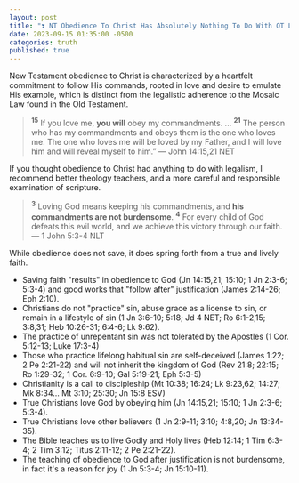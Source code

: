 ```yaml
---
layout: post
title: "❣️ NT Obedience To Christ Has Absolutely Nothing To Do With OT Legalistic, Ritualistic, And Rule Based Adherence To Mosaic Law"
date: 2023-09-15 01:35:00 -0500
categories: truth
published: true
---
```


New Testament obedience to Christ is characterized by a heartfelt commitment to follow His commands, rooted in love and desire to emulate His example, which is distinct from the legalistic adherence to the Mosaic Law found in the Old Testament.

> <sup style="font-weight:bold;">15</sup> If you love me, **you will** obey my commandments. ... <sup style="font-weight:bold;">21</sup> The person who has my commandments and obeys them is the one who loves me. The one who loves me will be loved by my Father, and I will love him and will reveal myself to him.” &mdash; John 14:15,21 NET

If you thought obedience to Christ had anything to do with legalism, I recommend better theology teachers, and a more careful and responsible examination of scripture.

<!-- > <sub style="font-weight:bold;">3</sup> For this is the love of God: that we keep his commandments. And **his commandments do not weigh us down**, <sub style="font-weight:bold;">4</sup> because everyone who has been fathered by God conquers the world. &mdash; 1 John 5:3-4 NET -->

> <sup style="font-weight:bold;">3</sup> Loving God means keeping his commandments, and **his commandments are not burdensome**. <sup style="font-weight:bold;">4</sup> For every child of God defeats this evil world, and we achieve this victory through our faith. &mdash; 1 John 5:3-4 NLT

While obedience does not save, it does spring forth from a true and lively faith.

- Saving faith "results" in obedience to God (Jn 14:15,21; 15:10; 1 Jn 2:3-6; 5:3-4) and good works that "follow after" justification (James 2:14-26; Eph 2:10).
- Christians do not "practice" sin, abuse grace as a license to sin, or remain in a lifestyle of sin (1 Jn 3:6-10; 5:18; Jd 4 NET; Ro 6:1-2,15; 3:8,31; Heb 10:26-31; 6:4-6; Lk 9:62).
- The practice of unrepentant sin was not tolerated by the Apostles (1 Cor. 5:12-13; Luke 17:3-4)
- Those who practice lifelong habitual sin are self-deceived (James 1:22; 2 Pe 2:21-22) and will not inherit the kingdom of God (Rev 21:8; 22:15; Ro 1:29-32; 1 Cor. 6:9-10; Gal 5:19-21; Eph 5:3-5)
- Christianity is a call to discipleship (Mt 10:38; 16:24; Lk 9:23,62; 14:27; Mk 8:34... Mt 3:10; 25:30; Jn 15:8 ESV)
- True Christians love God by obeying him (Jn 14:15,21; 15:10; 1 Jn 2:3-6; 5:3-4).
- True Christians love other believers (1 Jn 2:9-11; 3:10; 4:8,20; Jn 13:34-35).
- The Bible teaches us to live Godly and Holy lives (Heb 12:14; 1 Tim 6:3-4; 2 Tim 3:12; Titus 2:11-12; 2 Pe 2:21-22).
- The teaching of obedience to God after justification is not burdensome, in fact it's a reason for joy (1 Jn 5:3-4; Jn 15:10-11).

<script>
    var refTagger = {
        settings: {
            bibleVersion: 'ESV'
        }
    }; 

    (function(d, t) {
        var n=d.querySelector('[nonce]');
        refTagger.settings.nonce = n && (n.nonce||n.getAttribute('nonce'));
        var g = d.createElement(t), s = d.getElementsByTagName(t)[0];
        g.src = 'https://api.reftagger.com/v2/RefTagger.js';
        g.nonce = refTagger.settings.nonce;
        s.parentNode.insertBefore(g, s);
    }(document, 'script'));
</script>